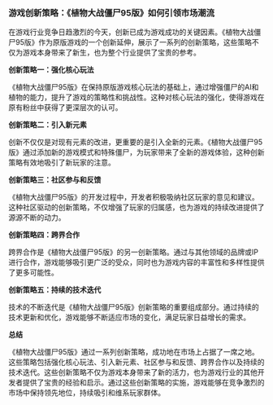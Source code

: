 ### 游戏创新策略：《植物大战僵尸95版》如何引领市场潮流

在游戏行业竞争日趋激烈的今天，创新已成为游戏成功的关键因素。《植物大战僵尸95版》作为原版游戏的一个创新延伸，展示了一系列的创新策略，这些策略不仅为游戏本身带来了新生，也为整个行业提供了宝贵的参考。

**创新策略一：强化核心玩法**

《植物大战僵尸95版》在保持原版游戏核心玩法的基础上，通过增强僵尸的AI和植物的能力，提升了游戏的策略性和挑战性。这种对核心玩法的强化，使得游戏在原有粉丝中获得了更深层次的认可。

**创新策略二：引入新元素**

创新不仅仅是对现有元素的改进，更重要的是引入全新的元素。《植物大战僵尸95版》通过添加新的游戏模式和特殊僵尸，为玩家带来了全新的游戏体验，这种创新策略有效地吸引了新玩家的注意。

**创新策略三：社区参与和反馈**

《植物大战僵尸95版》的开发过程中，开发者积极吸纳社区玩家的意见和建议。这种社区驱动的创新策略，不仅增强了玩家的归属感，也为游戏的持续改进提供了源源不断的动力。

**创新策略四：跨界合作**

跨界合作是《植物大战僵尸95版》的另一创新策略。通过与其他领域的品牌或IP进行合作，游戏能够吸引更广泛的受众，同时也为游戏内容的丰富性和多样性提供了更多可能性。

**创新策略五：持续的技术迭代**

技术的不断迭代是《植物大战僵尸95版》创新策略的重要组成部分。通过持续的技术更新和优化，游戏能够不断适应市场的变化，满足玩家日益增长的需求。

**总结**

《植物大战僵尸95版》通过一系列创新策略，成功地在市场上占据了一席之地。这些策略包括强化核心玩法、引入新元素、社区参与和反馈、跨界合作以及持续的技术迭代。这些创新策略不仅为游戏本身带来了新的活力，也为游戏行业的其他开发者提供了宝贵的经验和启示。通过这些创新策略的实施，游戏能够在竞争激烈的市场中保持领先地位，持续吸引和维系玩家群体。